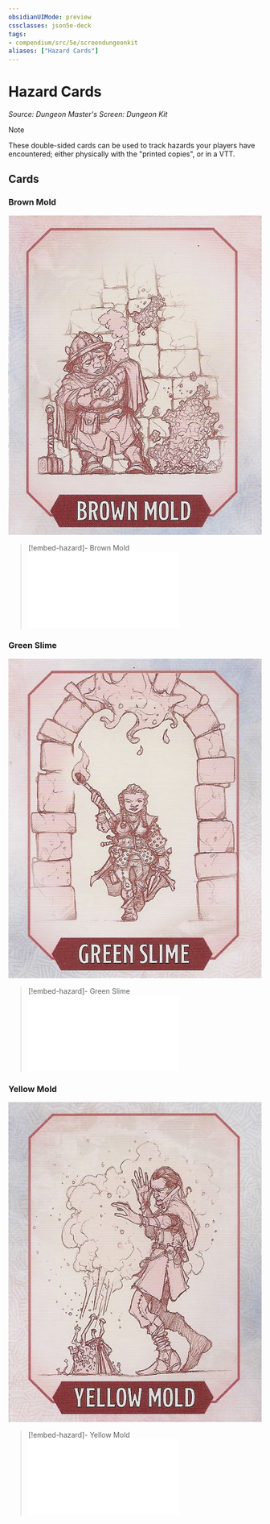 ```yaml
---
obsidianUIMode: preview
cssclasses: json5e-deck
tags:
- compendium/src/5e/screendungeonkit
aliases: ["Hazard Cards"]
---
```

# Hazard Cards
*Source: Dungeon Master's Screen: Dungeon Kit*  

> [!note]
> These double-sided cards can be used to track hazards your players have encountered; either physically with the "printed copies", or in a VTT.

## Cards

### Brown Mold
![](../../../assets/img/16-1.webp)
> [!embed-hazard]- Brown Mold
> ![Brown Mold (DMG)](brown-mold.md#)

### Green Slime
![](../../../assets/img/17-1.webp)
> [!embed-hazard]- Green Slime
> ![Green Slime (DMG)](green-slime.md#)

### Yellow Mold
![](../../../assets/img/18-1.webp)
> [!embed-hazard]- Yellow Mold
> ![Yellow Mold (DMG)](yellow-mold.md#)